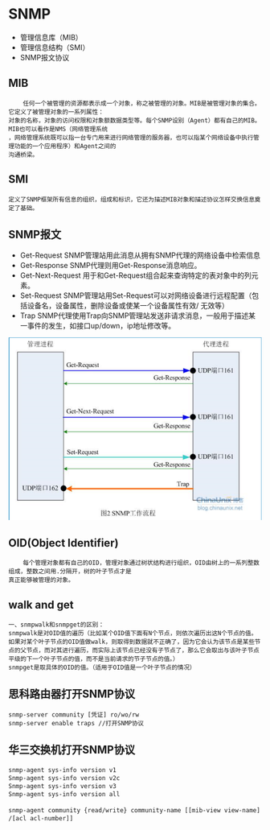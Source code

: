 # SNMP

- 管理信息库（MIB）
- 管理信息结构（SMI）
- SNMP报文协议

## MIB

        任何一个被管理的资源都表示成一个对象，称之被管理的对象。MIB是被管理对象的集合。它定义了被管理对象的一系列属性：
    对象的名称，对象的访问权限和对象额数据类型等。每个SNMP设别（Agent）都有自己的MIB。MIB也可以看作是NMS（网络管理系统
    ，网络管理系统既可以指一台专门用来进行网络管理的服务器，也可以指某个网络设备中执行管理功能的一个应用程序）和Agent之间的
    沟通桥梁。
    
## SMI

    定义了SNMP框架所有信息的组织，组成和标识，它还为描述MIB对象和描述协议怎样交换信息奠定了基础。
    
## SNMP报文

- Get-Request SNMP管理站用此消息从拥有SNMP代理的网络设备中检索信息
- Get-Response SNMP代理则用Get-Response消息响应。
- Get-Next-Request 用于和Get-Request组合起来查询特定的表对象中的列元素。
- Set-Request SNMP管理站用Set-Request可以对网络设备进行远程配置（包括设备名，设备属性，删除设备或使某一个设备属性有效/
无效等）
- Trap SNMP代理使用Trap向SNMP管理站发送非请求消息，一般用于描述某一事件的发生，如接口up/down，ip地址修改等。

![binaryTree](../image/微信图片_20200818141833.png)

## OID(Object Identifier)
        每个管理对象都有自己的OID，管理对象通过树状结构进行组织，OID由树上的一系列整数组成，整数之间用.分隔开，树的叶子节点才是
    真正能够被管理的对象。


## walk and get

    一、snmpwalk和snmpget的区别：
    snmpwalk是对OID值的遍历（比如某个OID值下面有N个节点，则依次遍历出这N个节点的值。如果对某个叶子节点的OID值做walk，则取得到数据就不正确了，因为它会认为该节点是某些节点的父节点，而对其进行遍历，而实际上该节点已经没有子节点了，那么它会取出与该叶子节点平级的下一个叶子节点的值，而不是当前请求的节子节点的值。）
    snmpget是取具体的OID的值。（适用于OID值是一个叶子节点的情况）

## 思科路由器打开SNMP协议

    snmp-server community [凭证] ro/wo/rw
    snmp-server enable traps //打开SNMP协议

## 华三交换机打开SNMP协议

    snmp-agent sys-info version v1
    Snmp-agent sys-info version v2c
    Snmp-agent sys-info version v3
    Snmp-agent sys-info version all
    
    snmp-agent community {read/write} community-name [[mib-view view-name] /[acl acl-number]]



